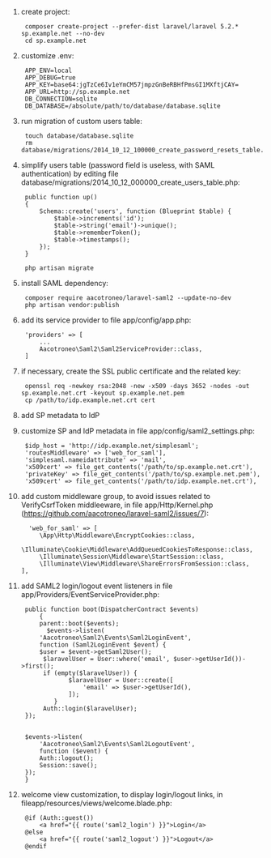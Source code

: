 
1. create project:

        composer create-project --prefer-dist laravel/laravel 5.2.* sp.example.net --no-dev
        cd sp.example.net

1. customize .env:

        APP_ENV=local
        APP_DEBUG=true
        APP_KEY=base64:jgTzCe6Iv1eYmCM57jmpzGnBeRBHfPmsGI1MXftjCAY=
        APP_URL=http://sp.example.net
        DB_CONNECTION=sqlite
        DB_DATABASE=/absolute/path/to/database/database.sqlite

1. run migration of custom users table:

        touch database/database.sqlite
        rm database/migrations/2014_10_12_100000_create_password_resets_table.php

1. simplify users table (password field is useless, with SAML authentication) by editing file database/migrations/2014_10_12_000000_create_users_table.php:

        public function up()
        {
            Schema::create('users', function (Blueprint $table) {
                $table->increments('id');
                $table->string('email')->unique();
                $table->rememberToken();
                $table->timestamps();
            });
        }

        php artisan migrate

1. install SAML dependency:

        composer require aacotroneo/laravel-saml2 --update-no-dev
        php artisan vendor:publish

1. add its service provider to file app/config/app.php:

        'providers' => [
            ...
            Aacotroneo\Saml2\Saml2ServiceProvider::class,
        ]

1. if necessary, create the SSL public certificate and the related key:

        openssl req -newkey rsa:2048 -new -x509 -days 3652 -nodes -out sp.example.net.crt -keyout sp.example.net.pem
        cp /path/to/idp.example.net.crt cert

1. add SP metadata to IdP

1. customize SP and IdP metadata in file app/config/saml2_settings.php:

        $idp_host = 'http://idp.example.net/simplesaml';
        'routesMiddleware' => ['web_for_saml'],
        'simplesaml.nameidattribute' => 'mail',
        'x509cert' => file_get_contents('/path/to/sp.example.net.crt'),
        'privateKey' => file_get_contents('/path/to/sp.example.net.pem'),
        'x509cert' => file_get_contents('/path/to/idp.example.net.crt'),

1. add custom middleware group, to avoid issues related to VerifyCsrfToken middleeware, in file app/Http/Kernel.php (https://github.com/aacotroneo/laravel-saml2/issues/7):

		 'web_for_saml' => [
            \App\Http\Middleware\EncryptCookies::class,
            \Illuminate\Cookie\Middleware\AddQueuedCookiesToResponse::class,
            \Illuminate\Session\Middleware\StartSession::class,
            \Illuminate\View\Middleware\ShareErrorsFromSession::class,
       ],

1. add SAML2 login/logout event listeners in file app/Providers/EventServiceProvider.php:

        public function boot(DispatcherContract $events)
            {
            parent::boot($events);
		      $events->listen(
			'Aacotroneo\Saml2\Events\Saml2LoginEvent',
			function (Saml2LoginEvent $event) {
            $user = $event->getSaml2User();
             $laravelUser = User::where('email', $user->getUserId())->first();
             if (empty($laravelUser)) {
             		$laravelUser = User::create([
             			'email' => $user->getUserId(),
             		]);
             	}
             Auth::login($laravelUser);
        });


        $events->listen(
        	'Aacotroneo\Saml2\Events\Saml2LogoutEvent',
        	function ($event) {
            Auth::logout();
            Session::save();
        });
        }
    
1. welcome view customization, to display login/logout links, in fileapp/resources/views/welcome.blade.php:

        @if (Auth::guest())
            <a href="{{ route('saml2_login') }}">Login</a>
        @else
            <a href="{{ route('saml2_logout') }}">Logout</a>
        @endif